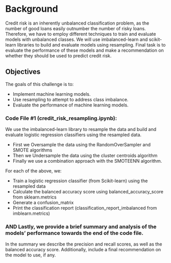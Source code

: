 # Background
Credit risk is an inherently unbalanced classification problem, as the number of good loans easily outnumber the number of risky loans. Therefore, we have to employ different techniques to train and evaluate models with unbalanced classes. We will use imbalanced-learn and scikit-learn libraries to build and evaluate models using resampling. Final task is to evaluate the performance of these models and make a recommendation on whether they should be used to predict credit risk.

## Objectives
The goals of this challenge is to: 
- Implement machine learning models.
- Use resampling to attempt to address class imbalance.
- Evaluate the performance of machine learning models.

### Code File #1 (credit_risk_resampling.ipynb):

We use the imbalanced-learn library to resample the data and build and evaluate logistic regression classifiers using the resampled data. 

- First we Oversample the data using the RandomOverSampler and SMOTE algorithms
- Then we Undersample the data using the cluster centroids algorithm
- Finally we use a combination approach with the SMOTEENN algorithm.

For each of the above, we:
- Train a logistic regression classifier (from Scikit-learn) using the resampled data
- Calculate the balanced accuracy score using balanced_accuracy_score from sklearn.metrics
- Generate a confusion_matrix
- Print the classification report (classification_report_imbalanced from imblearn.metrics)

### AND Lastly, we provide a brief summary and analysis of the models’ performance towards the end of the code file.

In the summary we describe the precision and recall scores, as well as the balanced accuracy score. Additionally, include a final recommendation on the model to use, if any. 

